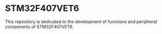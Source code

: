 # STM32F407VET6
This repository is dedicated to the development of functions and peripheral components of STM32F407VET6.
